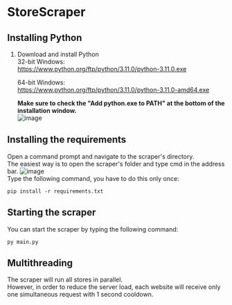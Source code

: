 # StoreScraper

## Installing Python
1) Download and install Python<br/>
	32-bit Windows:<br/>
	https://www.python.org/ftp/python/3.11.0/python-3.11.0.exe<br/>
	
	64-bit Windows:<br/>
	https://www.python.org/ftp/python/3.11.0/python-3.11.0-amd64.exe<br/>
	
	**Make sure to check the "Add python.exe to PATH" at the bottom of the installation window.**<br/>
	![image](https://drive.google.com/uc?export=view&id=1CqbfL0qezreCyh4GvQTOmwwILhPlwWnO)

## Installing the requirements
Open a command prompt and navigate to the scraper's directory.<br/> 
The easiest way is to open the scraper's folder and type cmd in the address bar.
![image](https://drive.google.com/uc?export=view&id=1MdOWMetTcP7cNo0YC9ZyLTFTU9fdEav1)
<br/>
Type the following command, you have to do this only once:<br/>
```
pip install -r requirements.txt
```

## Starting the scraper
You can start the scraper by typing the following command:<br/>
```
py main.py
```

## Multithreading

The scraper will run all stores in parallel. <br/>
However, in order to reduce the server load, each website will receive only one simultaneous request with 1 second cooldown.
